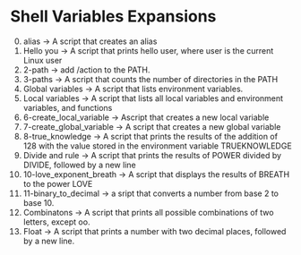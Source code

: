 # Shell Variables Expansions
0. alias -> A script that creates an alias
1. Hello you -> A script that prints hello user, where user is the current Linux user
2. 2-path -> add /action to the PATH.
3. 3-paths -> A script that counts the number of directories in the PATH
4. Global variables -> A script that lists environment variables.
5. Local variables -> A script that lists all local variables and environment variables, and functions
6. 6-create_local_variable -> Ascript that creates a new local variable
7. 7-create_global_variable -> A script that creates a new global variable
8. 8-true_knowledge -> A script that prints the results of the addition of 128 with the value stored in the environment variable TRUEKNOWLEDGE
9. Divide and rule -> A script that prints the results of POWER divided by DIVIDE, followed by a new line
10. 10-love_exponent_breath -> A script that displays the results of BREATH to the power LOVE
11. 11-binary_to_decimal -> a sript that converts a number from base 2 to base 10.
12. Combinatons -> A script that prints all possible combinations of two letters, except oo.
13. Float -> A script that prints a number with two decimal places, followed by a new line.
